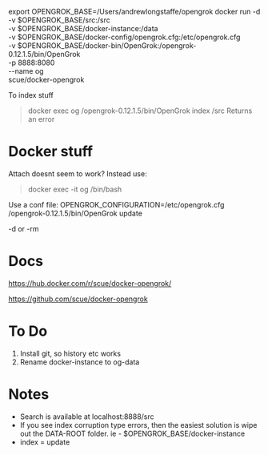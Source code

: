
export OPENGROK_BASE=/Users/andrewlongstaffe/opengrok
docker run -d \
    -v $OPENGROK_BASE/src:/src \
    -v $OPENGROK_BASE/docker-instance:/data \
    -v $OPENGROK_BASE/docker-config/opengrok.cfg:/etc/opengrok.cfg \
    -v $OPENGROK_BASE/docker-bin/OpenGrok:/opengrok-0.12.1.5/bin/OpenGrok \
    -p 8888:8080 \
    --name og \
    scue/docker-opengrok

To index stuff
> docker exec og /opengrok-0.12.1.5/bin/OpenGrok index /src
Returns an error

Docker stuff
============

Attach doesnt seem to work? Instead use:
> docker exec -it og /bin/bash

Use a conf file:
OPENGROK_CONFIGURATION=/etc/opengrok.cfg /opengrok-0.12.1.5/bin/OpenGrok update

-d or -rm

Docs 
====

https://hub.docker.com/r/scue/docker-opengrok/

https://github.com/scue/docker-opengrok

To Do
=====

1) Install git, so history etc works
2) Rename docker-instance to og-data

Notes
========

* Search is available at localhost:8888/src
* If you see index corruption type errors, then the easiest solution is wipe out the DATA-ROOT folder. ie - $OPENGROK_BASE/docker-instance
* index = update